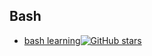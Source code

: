 ## Bash
* [bash learning](https://github.com/Idnan/bash-guide)[![GitHub stars](https://img.shields.io/github/stars/Idnan/bash-guide.svg?style=social&label=Star&maxAge=2592000)](https://github.com/Idnan/bash-guide)
